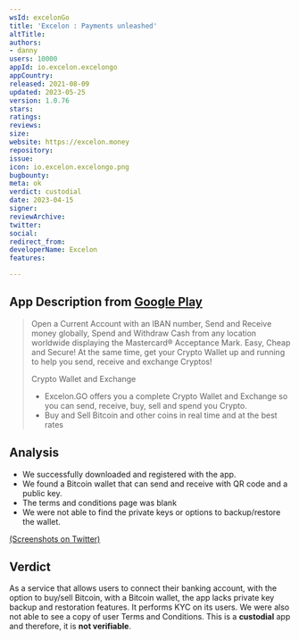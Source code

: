```yaml
---
wsId: excelonGo
title: 'Excelon : Payments unleashed'
altTitle: 
authors:
- danny
users: 10000
appId: io.excelon.excelongo
appCountry: 
released: 2021-08-09
updated: 2023-05-25
version: 1.0.76
stars: 
ratings: 
reviews: 
size: 
website: https://excelon.money
repository: 
issue: 
icon: io.excelon.excelongo.png
bugbounty: 
meta: ok
verdict: custodial
date: 2023-04-15
signer: 
reviewArchive: 
twitter: 
social: 
redirect_from: 
developerName: Excelon
features: 

---
```


## App Description from [Google Play](https://play.google.com/store/apps/details?id=io.excelon.excelongo&gl=us) 

> Open a Current Account with an IBAN number, Send and Receive money globally, Spend and Withdraw Cash from any location worldwide displaying the Mastercard® Acceptance Mark. Easy, Cheap and Secure! At the same time, get your Crypto Wallet up and running to help you send, receive and exchange Cryptos!
>
> Crypto Wallet and Exchange
>
> - Excelon.GO offers you a complete Crypto Wallet and Exchange so you can send, receive, buy, sell and spend you Crypto.
> - Buy and Sell Bitcoin and other coins in real time and at the best rates

## Analysis 

- We successfully downloaded and registered with the app. 
- We found a Bitcoin wallet that can send and receive with QR code and a public key. 
- The terms and conditions page was blank 
- We were not able to find the private keys or options to backup/restore the wallet. 

[(Screenshots on Twitter)](https://twitter.com/BitcoinWalletz/status/1647086232802050049)

## Verdict 

As a service that allows users to connect their banking account, with the option to buy/sell Bitcoin, with a Bitcoin wallet, the app lacks private key backup and restoration features. It performs KYC on its users. We were also not able to see a copy of user Terms and Conditions. This is a **custodial** app and therefore, it is **not verifiable**.
